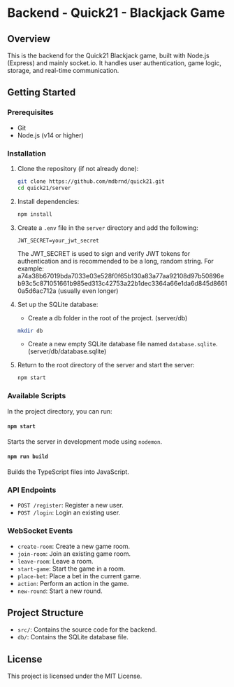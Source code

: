 # Backend - Quick21 - Blackjack Game

## Overview

This is the backend for the Quick21 Blackjack game, built with Node.js (Express) and mainly socket.io. It handles user authentication, game logic, storage, and real-time communication.

## Getting Started

### Prerequisites

- Git
- Node.js (v14 or higher)

### Installation

1. Clone the repository (if not already done):
   ```sh
   git clone https://github.com/mdbrnd/quick21.git
   cd quick21/server
   ```

2. Install dependencies:
   ```sh
   npm install
   ```

3. Create a `.env` file in the `server` directory and add the following:
   ```env
   JWT_SECRET=your_jwt_secret
   ```
   The JWT_SECRET is used to sign and verify JWT tokens for authentication and is recommended to be a long, random string. For example: a74a38b67019bda7033e03e528f0f65b130a83a77aa92108d97b50896eb93c5c871051661b985ed313c42753a22b1dec3364a66e1da6d845d86610a5d6ac712a (usually even longer)

4. Set up the SQLite database:
   - Create a db folder in the root of the project. (server/db)
   ```sh
   mkdir db
   ```
   - Create a new empty SQLite database file named `database.sqlite`. (server/db/database.sqlite)

5. Return to the root directory of the server and start the server:
   ```sh
   npm start
   ```

### Available Scripts

In the project directory, you can run:

#### `npm start`

Starts the server in development mode using `nodemon`.

#### `npm run build`

Builds the TypeScript files into JavaScript.

### API Endpoints

- `POST /register`: Register a new user.
- `POST /login`: Login an existing user.

### WebSocket Events

- `create-room`: Create a new game room.
- `join-room`: Join an existing game room.
- `leave-room`: Leave a room.
- `start-game`: Start the game in a room.
- `place-bet`: Place a bet in the current game.
- `action`: Perform an action in the game.
- `new-round`: Start a new round.

## Project Structure

- `src/`: Contains the source code for the backend.
- `db/`: Contains the SQLite database file.

## License

This project is licensed under the MIT License.
